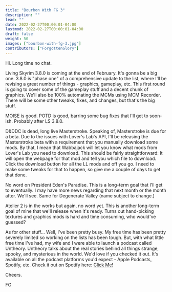 ```yaml
---
title: "Bourbon With FG 3"
description: ""
lead: ""
date: 2022-02-27T00:00:01-04:00
lastmod: 2022-02-27T00:00:01-04:00
draft: false
weight: 50
images: ["bourbon-with-fg-3.jpg"]
contributors: ["ForgottenGlory"]
---
```


Hi. Long time no chat.  

Living Skyrim 3.8.0 is coming at the end of February. It's gonna be a big one. 3.8.0 is "phase one" of a comprehensive update to the list, where I'll be revising a great number of things - graphics, gameplay, etc. This first round is going to cover some of the gameplay stuff and a decent chunk of graphics. We'll also be 100% automating the MCMs using MCM Recorder. There will be some other tweaks, fixes, and changes, but that's the big stuff.  

MOISE is good.  POTD is good, barring some bug fixes that I'll get to soon-ish. Probably after LS 3.8.0.  

D&DDC is dead, long live Masterstroke. Speaking of, Masterstroke is due for a beta. Due to the issues with Lover's Lab's API, I'll be releasing the Masterstroke beta with a requirement that you manually download some mods. By that, I mean that Wabbajack will let you know what mods from Lover's Lab you need to download. This should be fairly straightforward: It will open the webpage for that mod and tell you which file to download. Click the download button for all the LL mods and off you go. I need to make some tweaks for that to happen, so give me a couple of days to get that done.   

No word on President Eden's Paradise. This is a long-term goal that I'll get to eventually. I may have more news regarding that next month or the month after. We'll see. Same for Degenerate Valley (name subject to change.)  

Atelier 2 is in the works but again, no word yet. This is another long-term goal of mine that we'll release when it's ready. Turns out hand-picking textures and graphics mods is hard and time consuming, who would've guessed?  

As for other stuff... Well, I've been pretty busy. My free time has been pretty severely limited so working on the lists has been tough. But, with what little free time I've had, my wife and I were able to launch a podcast called Untheory. Untheory talks about the real stories behind all things strange, spooky, and mysterious in the world. We'd love if you checked it out. It's available on all the podcast platforms you'd expect - Apple Podcasts, Spotify, etc. Check it out on Spotify here: [Click Me!](https://open.spotify.com/show/67toAgFH756mMoOppUi37n?si=6ce93d4360274b3c) 

Cheers.  

FG